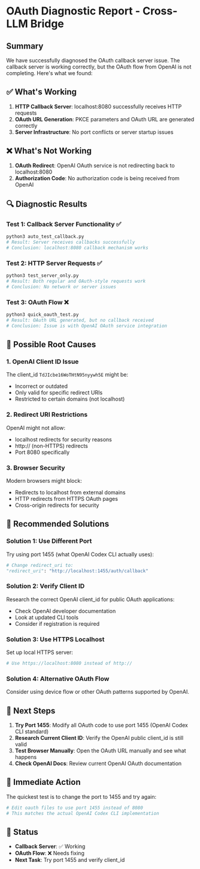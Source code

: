 # OAuth Diagnostic Report - Cross-LLM Bridge

## Summary
We have successfully diagnosed the OAuth callback server issue. The callback server is working correctly, but the OAuth flow from OpenAI is not completing. Here's what we found:

## ✅ What's Working
1. **HTTP Callback Server**: localhost:8080 successfully receives HTTP requests
2. **OAuth URL Generation**: PKCE parameters and OAuth URL are generated correctly
3. **Server Infrastructure**: No port conflicts or server startup issues

## ❌ What's Not Working
1. **OAuth Redirect**: OpenAI OAuth service is not redirecting back to localhost:8080
2. **Authorization Code**: No authorization code is being received from OpenAI

## 🔍 Diagnostic Results

### Test 1: Callback Server Functionality ✅
```bash
python3 auto_test_callback.py
# Result: Server receives callbacks successfully
# Conclusion: localhost:8080 callback mechanism works
```

### Test 2: HTTP Server Requests ✅
```bash
python3 test_server_only.py
# Result: Both regular and OAuth-style requests work
# Conclusion: No network or server issues
```

### Test 3: OAuth Flow ❌
```bash
python3 quick_oauth_test.py
# Result: OAuth URL generated, but no callback received
# Conclusion: Issue is with OpenAI OAuth service integration
```

## 🧐 Possible Root Causes

### 1. OpenAI Client ID Issue
The client_id `TdJIcbe16WoTHtN95nyywh5E` might be:
- Incorrect or outdated
- Only valid for specific redirect URIs
- Restricted to certain domains (not localhost)

### 2. Redirect URI Restrictions
OpenAI might not allow:
- localhost redirects for security reasons
- http:// (non-HTTPS) redirects
- Port 8080 specifically

### 3. Browser Security
Modern browsers might block:
- Redirects to localhost from external domains
- HTTP redirects from HTTPS OAuth pages
- Cross-origin redirects for security

## 🔧 Recommended Solutions

### Solution 1: Use Different Port
Try using port 1455 (what OpenAI Codex CLI actually uses):

```python
# Change redirect_uri to:
"redirect_uri": "http://localhost:1455/auth/callback"
```

### Solution 2: Verify Client ID
Research the correct OpenAI client_id for public OAuth applications:
- Check OpenAI developer documentation
- Look at updated CLI tools
- Consider if registration is required

### Solution 3: Use HTTPS Localhost
Set up local HTTPS server:
```python
# Use https://localhost:8080 instead of http://
```

### Solution 4: Alternative OAuth Flow
Consider using device flow or other OAuth patterns supported by OpenAI.

## 📝 Next Steps

1. **Try Port 1455**: Modify all OAuth code to use port 1455 (OpenAI Codex CLI standard)
2. **Research Current Client ID**: Verify the OpenAI public client_id is still valid
3. **Test Browser Manually**: Open the OAuth URL manually and see what happens
4. **Check OpenAI Docs**: Review current OpenAI OAuth documentation

## 🎯 Immediate Action

The quickest test is to change the port to 1455 and try again:

```bash
# Edit oauth files to use port 1455 instead of 8080
# This matches the actual OpenAI Codex CLI implementation
```

## 🚨 Status
- **Callback Server**: ✅ Working
- **OAuth Flow**: ❌ Needs fixing
- **Next Task**: Try port 1455 and verify client_id